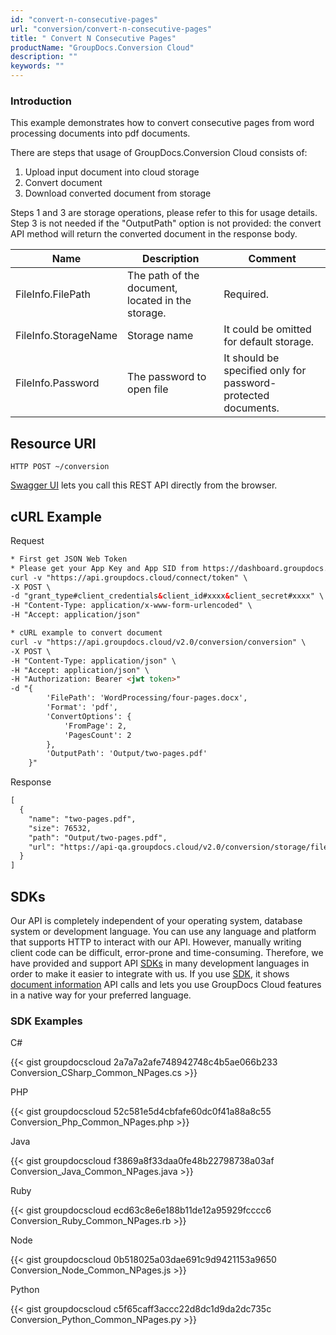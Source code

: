 ```yaml
---
id: "convert-n-consecutive-pages"
url: "conversion/convert-n-consecutive-pages"
title: " Convert N Consecutive Pages"
productName: "GroupDocs.Conversion Cloud"
description: ""
keywords: ""
---
```

### Introduction ###

This example demonstrates how to convert consecutive pages from word processing documents into pdf documents.

There are steps that usage of GroupDocs.Conversion Cloud consists of:

1. Upload input document into cloud storage
2. Convert document
3. Download converted document from storage

Steps 1 and 3 are storage operations, please refer to this for usage details.
Step 3 is not needed if the "OutputPath" option is not provided: the convert API method will return the converted document in the response body.

| Name | Description | Comment
|---|---|---
|FileInfo.FilePath|The path of the document, located in the storage.|Required.
|FileInfo.StorageName|Storage name|It could be omitted for default storage.
|FileInfo.Password|The password to open file|It should be specified only for password-protected documents.

## Resource URI ##

```HTTP POST ~/conversion```

[Swagger UI](https://apireference.groupdocs.cloud/watermark/#/Info/GetInfo) lets you call this REST API directly from the browser.

## cURL Example ##

Request

```html
* First get JSON Web Token
* Please get your App Key and App SID from https://dashboard.groupdocs.cloud/#/apps. Kindly place App Key in "client_secret" and App SID in "client_id" argument.
curl -v "https://api.groupdocs.cloud/connect/token" \
-X POST \
-d "grant_type#client_credentials&client_id#xxxx&client_secret#xxxx" \
-H "Content-Type: application/x-www-form-urlencoded" \
-H "Accept: application/json"

* cURL example to convert document
curl -v "https://api.groupdocs.cloud/v2.0/conversion/conversion" \
-X POST \
-H "Content-Type: application/json" \
-H "Accept: application/json" \
-H "Authorization: Bearer <jwt token>"
-d "{
        'FilePath': 'WordProcessing/four-pages.docx',
        'Format': 'pdf',
        'ConvertOptions': {
            'FromPage': 2,
            'PagesCount': 2
        },
        'OutputPath': 'Output/two-pages.pdf'
    }"

```

Response

```html
[
  {
    "name": "two-pages.pdf",
    "size": 76532,
    "path": "Output/two-pages.pdf",
    "url": "https://api-qa.groupdocs.cloud/v2.0/conversion/storage/file/Output/two-pages.pdf"
  }
]
```

## SDKs ##

Our API is completely independent of your operating system, database system or development language. You can use any language and platform that supports HTTP to interact with our API. However, manually writing client code can be difficult, error-prone and time-consuming. Therefore, we have provided and support API [SDKs](https://github.com/groupdocs-watermark-cloud) in many development languages in order to make it easier to integrate with us. If you use [SDK](https://github.com/groupdocs-watermark-cloud), it shows [document information](https://apireference.groupdocs.cloud/watermark/#/Info/GetInfo) API calls and lets you use GroupDocs Cloud features in a native way for your preferred language.

### SDK Examples ###

 C#

{{< gist groupdocscloud 2a7a7a2afe748942748c4b5ae066b233 Conversion_CSharp_Common_NPages.cs >}}

 PHP

{{< gist groupdocscloud 52c581e5d4cbfafe60dc0f41a88a8c55 Conversion_Php_Common_NPages.php >}}

 Java

{{< gist groupdocscloud f3869a8f33daa0fe48b22798738a03af Conversion_Java_Common_NPages.java >}}

 Ruby

{{< gist groupdocscloud ecd63c8e6e188b11de12a95929fcccc6 Conversion_Ruby_Common_NPages.rb >}}

 Node

{{< gist groupdocscloud 0b518025a03dae691c9d9421153a9650 Conversion_Node_Common_NPages.js >}}

 Python

{{< gist groupdocscloud c5f65caff3accc22d8dc1d9da2dc735c Conversion_Python_Common_NPages.py >}}
